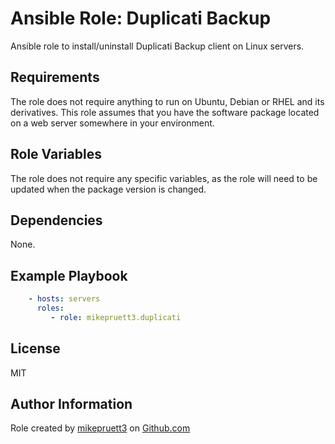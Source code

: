 Ansible Role: Duplicati Backup
=========

Ansible role to install/uninstall Duplicati Backup client on Linux servers.

Requirements
------------

The role does not require anything to run on Ubuntu, Debian or RHEL and its derivatives. This role assumes that you have the software package located on a web server somewhere in your environment.

Role Variables
--------------

The role does not require any specific variables, as the role will need to be updated when the package version is changed.

Dependencies
------------

None.

Example Playbook
----------------

``` yaml
    - hosts: servers
      roles:
         - role: mikepruett3.duplicati
```

License
-------

MIT

Author Information
------------------

Role created by [mikepruett3](https://github.com/mikepruett3) on [Github.com](https://github.com/mikepruett3/ansible-role-duplicati)
